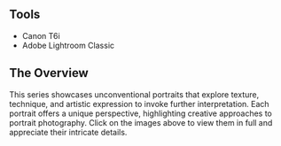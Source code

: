 ## Tools 
- Canon T6i
- Adobe Lightroom Classic

## The Overview
This series showcases unconventional portraits that explore texture, technique, and artistic expression to invoke further interpretation. Each portrait offers a unique perspective, highlighting creative approaches to portrait photography. Click on the images above to view them in full and appreciate their intricate details.